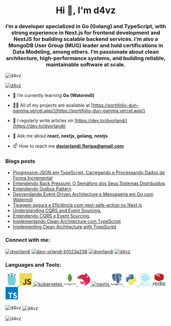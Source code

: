 <h1 align="center">Hi 👋, I'm d4vz</h1>
<h3 align="center">I’m a developer specialized in Go (Golang) and TypeScript, with strong experience in Next.js for frontend development and NestJS for building scalable backend services. I’m also a MongoDB User Group (MUG) leader and hold certifications in Data Modeling, among others. I’m passionate about clean architecture, high-performance systems, and building reliable, maintainable software at scale.</h3>

<p align="left"> <img src="https://komarev.com/ghpvc/?username=d4vz&label=Profile%20views&color=0e75b6&style=flat" alt="d4vz" /> </p>

<p align="left"> <a href="https://github.com/ryo-ma/github-profile-trophy"><img src="https://github-profile-trophy.vercel.app/?username=d4vz" alt="d4vz" /></a> </p>

- 🌱 I’m currently learning **Go (Watermill)**

- 👨‍💻 All of my projects are available at [https://portifolio-dun-gamma.vercel.app/](https://portifolio-dun-gamma.vercel.app/)

- 📝 I regularly write articles on [https://dev.to/dvorlandi](https://dev.to/dvorlandi)

- 💬 Ask me about **react, nextjs, golang, nestjs**

- 📫 How to reach me **daviorlandi.floripa@gmail.com**

### Blogs posts
<!-- BLOG-POST-LIST:START -->
- [Progressive JSON em TypeScript: Carregando e Processando Dados de Forma Incremental](https://dev.to/dvorlandi/progressive-json-em-typescript-carregando-e-processando-dados-de-forma-incremental-12ba)
- [Entendendo Back Pressure: O Semáforo dos Seus Sistemas Distribuídos](https://dev.to/dvorlandi/entendendo-back-pressure-o-semaforo-dos-seus-sistemas-distribuidos-3d7p)
- [Entendendo Outbox Pattern](https://dev.to/dvorlandi/entendendo-outbox-pattern-2jm6)
- [Desvendando Event-Driven Architecture e Mensageria em Go com Watermill](https://dev.to/dvorlandi/desvendando-event-driven-architecture-e-mensageria-em-go-com-watermill-387h)
- [Tipagem segura e Eficiência com next-safe-action no Next.js](https://dev.to/dvorlandi/seguranca-e-eficiencia-com-next-safe-action-no-nextjs-4kna)
- [Understanding CQRS and Event Sourcing.](https://dev.to/dvorlandi/understanding-cqrs-and-event-sourcing-61m)
- [Entendendo CQRS e Event Sourcing.](https://dev.to/dvorlandi/entendendo-cqrs-e-event-sourcing-4gom)
- [Implementando Clean Architecture com TypeScript](https://dev.to/dvorlandi/implementando-clean-architecture-com-typescript-20pb)
- [Implementing Clean Architecture with TypeScript](https://dev.to/dvorlandi/implementing-clean-architecture-with-typescript-3jpc)
<!-- BLOG-POST-LIST:END -->

<h3 align="left">Connect with me:</h3>
<p align="left">
<a href="https://dev.to/dvorlandi" target="blank"><img align="center" src="https://raw.githubusercontent.com/rahuldkjain/github-profile-readme-generator/master/src/images/icons/Social/devto.svg" alt="dvorlandi" height="30" width="40" /></a>
<a href="https://linkedin.com/in/davi-orlandi-b1023a238" target="blank"><img align="center" src="https://raw.githubusercontent.com/rahuldkjain/github-profile-readme-generator/master/src/images/icons/Social/linked-in-alt.svg" alt="davi-orlandi-b1023a238" height="30" width="40" /></a>
<a href="https://instagram.com/dvorlandi" target="blank"><img align="center" src="https://raw.githubusercontent.com/rahuldkjain/github-profile-readme-generator/master/src/images/icons/Social/instagram.svg" alt="dvorlandi" height="30" width="40" /></a>
<a href="https://www.leetcode.com/d4vz" target="blank"><img align="center" src="https://raw.githubusercontent.com/rahuldkjain/github-profile-readme-generator/master/src/images/icons/Social/leet-code.svg" alt="d4vz" height="30" width="40" /></a>
</p>

<h3 align="left">Languages and Tools:</h3>
<p align="left"> <a href="https://golang.org" target="_blank" rel="noreferrer"> <img src="https://raw.githubusercontent.com/devicons/devicon/master/icons/go/go-original.svg" alt="go" width="40" height="40"/> </a> <a href="https://developer.mozilla.org/en-US/docs/Web/JavaScript" target="_blank" rel="noreferrer"> <img src="https://raw.githubusercontent.com/devicons/devicon/master/icons/javascript/javascript-original.svg" alt="javascript" width="40" height="40"/> </a> <a href="https://kubernetes.io" target="_blank" rel="noreferrer"> <img src="https://www.vectorlogo.zone/logos/kubernetes/kubernetes-icon.svg" alt="kubernetes" width="40" height="40"/> </a> <a href="https://www.mongodb.com/" target="_blank" rel="noreferrer"> <img src="https://raw.githubusercontent.com/devicons/devicon/master/icons/mongodb/mongodb-original-wordmark.svg" alt="mongodb" width="40" height="40"/> </a> <a href="https://nestjs.com/" target="_blank" rel="noreferrer"> <img src="https://raw.githubusercontent.com/devicons/devicon/master/icons/nestjs/nestjs-plain.svg" alt="nestjs" width="40" height="40"/> </a> <a href="https://nextjs.org/" target="_blank" rel="noreferrer"> <img src="https://cdn.worldvectorlogo.com/logos/nextjs-2.svg" alt="nextjs" width="40" height="40"/> </a> <a href="https://www.postgresql.org" target="_blank" rel="noreferrer"> <img src="https://raw.githubusercontent.com/devicons/devicon/master/icons/postgresql/postgresql-original-wordmark.svg" alt="postgresql" width="40" height="40"/> </a> <a href="https://www.python.org" target="_blank" rel="noreferrer"> <img src="https://raw.githubusercontent.com/devicons/devicon/master/icons/python/python-original.svg" alt="python" width="40" height="40"/> </a> <a href="https://reactjs.org/" target="_blank" rel="noreferrer"> <img src="https://raw.githubusercontent.com/devicons/devicon/master/icons/react/react-original-wordmark.svg" alt="react" width="40" height="40"/> </a> <a href="https://redis.io" target="_blank" rel="noreferrer"> <img src="https://raw.githubusercontent.com/devicons/devicon/master/icons/redis/redis-original-wordmark.svg" alt="redis" width="40" height="40"/> </a> <a href="https://www.typescriptlang.org/" target="_blank" rel="noreferrer"> <img src="https://raw.githubusercontent.com/devicons/devicon/master/icons/typescript/typescript-original.svg" alt="typescript" width="40" height="40"/> </a> </p>

<p><img align="left" src="https://github-readme-stats.vercel.app/api/top-langs?username=d4vz&show_icons=true&locale=en&layout=compact" alt="d4vz" /></p>

<p>&nbsp;<img align="center" src="https://github-readme-stats.vercel.app/api?username=d4vz&show_icons=true&locale=en" alt="d4vz" /></p>

<p><img align="center" src="https://github-readme-streak-stats.herokuapp.com/?user=d4vz&" alt="d4vz" /></p>
